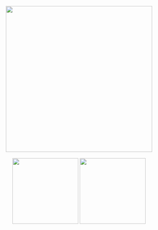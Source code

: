 <div align="center">
  <img src="https://steamuserimages-a.akamaihd.net/ugc/870742007713936464/53A7A5CD67A5F28E6D4DC811E2F3478392F9EEE7/?imw=5000&imh=5000&ima=fit&impolicy=Letterbox&imcolor=%23000000&letterbox=false" height="400"/>
</div>
<br>
<div align="center">
  <img height="180em" src="https://github-readme-stats.vercel.app/api?username=nicolasandreidev&show_icons=true&theme=github_dark" />
  <img height="180em" src="https://github-readme-stats.vercel.app/api/top-langs/?username=nicolasandreidev&layout=compact&theme=github_dark" />
</div>
